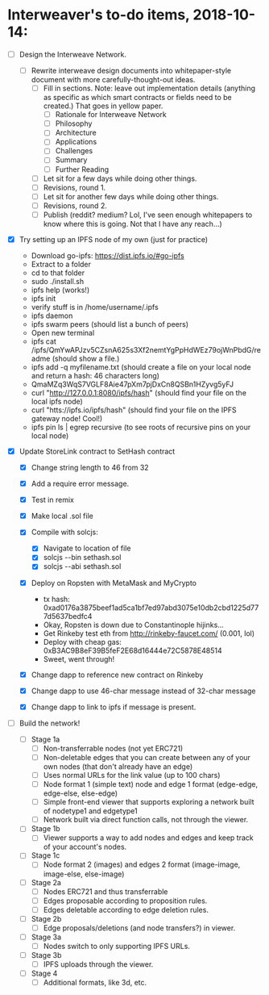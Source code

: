 # Interweaver's to-do items, 2018-10-14:


- [ ] Design the Interweave Network.
  - [ ] Rewrite interweave design documents into whitepaper-style document with more carefully-thought-out ideas.
    - [ ] Fill in sections. Note: leave out implementation details (anything as specific as which smart contracts or fields need to be created.) That goes in yellow paper.
      - [ ] Rationale for Interweave Network
      - [ ] Philosophy
      - [ ] Architecture
      - [ ] Applications
      - [ ] Challenges
      - [ ] Summary
      - [ ] Further Reading
    - [ ] Let sit for a few days while doing other things.
    - [ ] Revisions, round 1.
    - [ ] Let sit for another few days while doing other things.
    - [ ] Revisions, round 2.
    - [ ] Publish (reddit? medium? Lol, I've seen enough whitepapers to know where this is going. Not that I have any reach...)

- [X] Try setting up an IPFS node of my own (just for practice)
  - Download go-ipfs: https://dist.ipfs.io/#go-ipfs
  - Extract to a folder
  - cd to that folder
  - sudo ./install.sh
  - ipfs help (works!)
  - ipfs init
  - verify stuff is in /home/username/.ipfs
  - ipfs daemon
  - ipfs swarm peers (should list a bunch of peers)
  - Open new terminal
  - ipfs cat /ipfs/QmYwAPJzv5CZsnA625s3Xf2nemtYgPpHdWEz79ojWnPbdG/readme (should show a file.)
  - ipfs add -q myfilename.txt (should create a file on your local node and return a hash: 46 characters long)
  - QmaMZq3WqS7VGLF8Aie47pXm7pjDxCn8QSBn1HZyvg5yFJ
  - curl "http://127.0.0.1:8080/ipfs/hash" (should find your file on the local ipfs node)
  - curl "htts://ipfs.io/ipfs/hash" (should find your file on the IPFS gateway node! Cool!)
  - ipfs pin ls | egrep recursive (to see roots of recursive pins on your local node)
  
- [X] Update StoreLink contract to SetHash contract
  - [X] Change string length to 46 from 32
  - [X] Add a require error message.
  - [X] Test in remix
  - [X] Make local .sol file
  - [X] Compile with solcjs:
    - [X] Navigate to location of file
    - [X] solcjs --bin sethash.sol
    - [X] solcjs --abi sethash.sol
  - [X] Deploy on Ropsten with MetaMask and MyCrypto
    - tx hash: 0xad0176a3875beef1ad5ca1bf7ed97abd3075e10db2cbd1225d777d5637bedfc4
    - Okay, Ropsten is down due to Constantinople hijinks...
    - Get Rinkeby test eth from http://rinkeby-faucet.com/ (0.001, lol)
    - Deploy with cheap gas: 0xB3AC9B8eF39B5feF2E68d16444e72C5878E48514
    - Sweet, went through!
  - [X] Change dapp to reference new contract on Rinkeby
  - [X] Change dapp to use 46-char message instead of 32-char message
  - [X] Change dapp to link to ipfs if message is present.
  
 
- [ ] Build the network!
  - [ ] Stage 1a
    - [ ] Non-transferrable nodes (not yet ERC721)
    - [ ] Non-deletable edges that you can create between any of your own nodes (that don't already have an edge)
    - [ ] Uses normal URLs for the link value (up to 100 chars)
    - [ ] Node format 1 (simple text) node and edge 1 format (edge-edge, edge-else, else-edge)
    - [ ] Simple front-end viewer that supports exploring a network built of nodetype1 and edgetype1
    - [ ] Network built via direct function calls, not through the viewer.
  - [ ] Stage 1b
    - [ ] Viewer supports a way to add nodes and edges and keep track of your account's nodes.
  - [ ] Stage 1c
    - [ ] Node format 2 (images) and edges 2 format (image-image, image-else, else-image)
  - [ ] Stage 2a
    - [ ] Nodes ERC721 and thus transferrable
    - [ ] Edges proposable according to proposition rules.
    - [ ] Edges deletable according to edge deletion rules.
  - [ ] Stage 2b
    - [ ] Edge proposals/deletions (and node transfers?) in viewer.
  - [ ] Stage 3a
    - [ ] Nodes switch to only supporting IPFS URLs.
  - [ ] Stage 3b
    - [ ] IPFS uploads through the viewer.
  - [ ] Stage 4
    - [ ] Additional formats, like 3d, etc.
